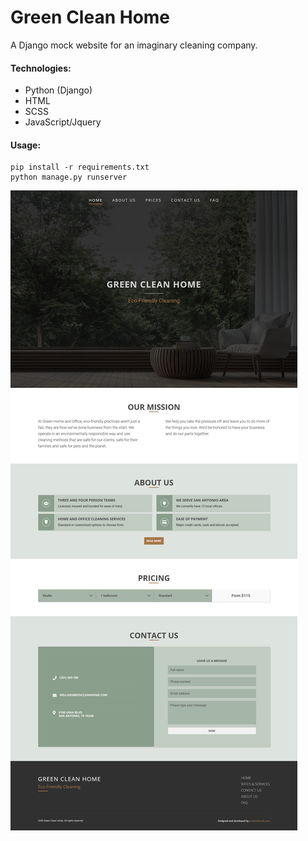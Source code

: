 # Green Clean Home
A Django mock website for an imaginary cleaning company.

#### Technologies:
- Python (Django)
- HTML
- SCSS
- JavaScript/Jquery

#### Usage:
```python:
pip install -r requirements.txt
python manage.py runserver
```

![website](green_clean_home_screenshot.png)